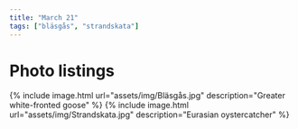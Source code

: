 ```yaml
---
title: "March 21"
tags: ["bläsgås", "strandskata"]
---
```

# Photo listings

{% include image.html url="assets/img/Bläsgås.jpg" description="Greater white-fronted goose" %}
{% include image.html url="assets/img/Strandskata.jpg" description="Eurasian oystercatcher" %}
